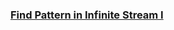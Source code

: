 ### [Find Pattern in Infinite Stream I](https://leetcode.com/problems/find-pattern-in-infinite-stream-i)

